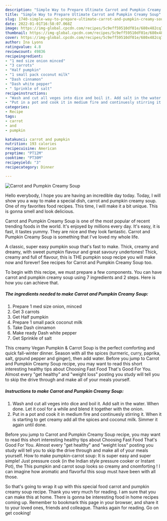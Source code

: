 ```yaml
---
description: "Simple Way to Prepare Ultimate Carrot and Pumpkin Creamy Soup"
title: "Simple Way to Prepare Ultimate Carrot and Pumpkin Creamy Soup"
slug: 1740-simple-way-to-prepare-ultimate-carrot-and-pumpkin-creamy-soup
date: 2022-01-01T16:58:07.068Z
image: https://img-global.cpcdn.com/recipes/5c9eff59510df01e/680x482cq70/carrot-and-pumpkin-creamy-soup-recipe-main-photo.jpg
thumbnail: https://img-global.cpcdn.com/recipes/5c9eff59510df01e/680x482cq70/carrot-and-pumpkin-creamy-soup-recipe-main-photo.jpg
cover: https://img-global.cpcdn.com/recipes/5c9eff59510df01e/680x482cq70/carrot-and-pumpkin-creamy-soup-recipe-main-photo.jpg
author: Ina Lyons
ratingvalue: 4.8
reviewcount: 49836
recipeingredient:
- "1 med size onion minced"
- "3 carrots"
- "Half pumpkin"
- "1 small pack coconut milk"
- "Dash cinnamon"
- "Dash white pepper"
- " Sprinkle of salt"
recipeinstructions:
- "Wash and cut all veges into dice and boil it. Add salt in the water. When done. Let it cool for a while and blend it together with the onion."
- "Put in a pot and cook it in medium fire and continuesly stirring it. When it is starting to get creamy add all the spices and coconut milk. Simmer it again until done."
categories:
- Recipe
tags:
- carrot
- and
- pumpkin

katakunci: carrot and pumpkin 
nutrition: 193 calories
recipecuisine: American
preptime: "PT12M"
cooktime: "PT30M"
recipeyield: "3"
recipecategory: Dinner

---
```



![Carrot and Pumpkin Creamy Soup](https://img-global.cpcdn.com/recipes/5c9eff59510df01e/680x482cq70/carrot-and-pumpkin-creamy-soup-recipe-main-photo.jpg)

Hello everybody, I hope you are having an incredible day today. Today, I will show you a way to make a special dish, carrot and pumpkin creamy soup. One of my favorites food recipes. This time, I will make it a bit unique. This is gonna smell and look delicious.

Carrot and Pumpkin Creamy Soup is one of the most popular of recent trending foods in the world. It's enjoyed by millions every day. It's easy, it is fast, it tastes yummy. They are nice and they look fantastic. Carrot and Pumpkin Creamy Soup is something that I've loved my whole life.

A classic, super easy pumpkin soup that&#39;s fast to make. Thick, creamy and dreamy, with sweet pumpkin flavour and great savoury undertones! Thick, creamy and full of flavour, this is THE pumpkin soup recipe you will make now and forever! See recipes for Carrot and Pumpkin Creamy Soup too.


To begin with this recipe, we must prepare a few components. You can have carrot and pumpkin creamy soup using 7 ingredients and 2 steps. Here is how you can achieve that.

<!--inarticleads1-->

##### The ingredients needed to make Carrot and Pumpkin Creamy Soup:

1. Prepare 1 med size onion, minced
1. Get 3 carrots
1. Get Half pumpkin
1. Prepare 1 small pack coconut milk
1. Take Dash cinnamon
1. Make ready Dash white pepper
1. Get  Sprinkle of salt


This creamy Vegan Pumpkin &amp; Carrot Soup is the perfect comforting and quick fall-winter dinner. Season with all the spices (turmeric, curry, paprika, salt, grpund pepper and ginger), then add water. Before you jump to Carrot and Pumpkin Creamy Soup recipe, you may want to read this short interesting healthy tips about Choosing Fast Food That&#39;s Good For You. Almost every &#34;get healthy&#34; and &#34;weight loss&#34; posting you study will tell you to skip the drive through and make all of your meals yourself. 

<!--inarticleads2-->

##### Instructions to make Carrot and Pumpkin Creamy Soup:

1. Wash and cut all veges into dice and boil it. Add salt in the water. When done. Let it cool for a while and blend it together with the onion.
1. Put in a pot and cook it in medium fire and continuesly stirring it. When it is starting to get creamy add all the spices and coconut milk. Simmer it again until done.


Before you jump to Carrot and Pumpkin Creamy Soup recipe, you may want to read this short interesting healthy tips about Choosing Fast Food That&#39;s Good For You. Almost every &#34;get healthy&#34; and &#34;weight loss&#34; posting you study will tell you to skip the drive through and make all of your meals yourself. How to make pumpkin-carrot soup: It is super easy and super simple! Just pressure cook (in the Indian style pressure cooker or Instant Pot), the This pumpkin and carrot soup looks so creamy and cnomforting ! I can imagine how aromatic and flavorful this soup must have been with all those. 

So that's going to wrap it up with this special food carrot and pumpkin creamy soup recipe. Thank you very much for reading. I am sure that you can make this at home. There is gonna be interesting food in home recipes coming up. Remember to bookmark this page in your browser, and share it to your loved ones, friends and colleague. Thanks again for reading. Go on get cooking!
